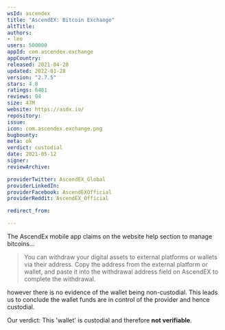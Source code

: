 ```yaml
---
wsId: ascendex
title: "AscendEX: Bitcoin Exchange"
altTitle: 
authors:
- leo
users: 500000
appId: com.ascendex.exchange
appCountry: 
released: 2021-04-28
updated: 2022-01-28
version: "2.7.5"
stars: 4.8
ratings: 6481
reviews: 94
size: 47M
website: https://asdx.io/
repository: 
issue: 
icon: com.ascendex.exchange.png
bugbounty: 
meta: ok
verdict: custodial
date: 2021-05-12
signer: 
reviewArchive:

providerTwitter: AscendEX_Global
providerLinkedIn: 
providerFacebook: AscendEXOfficial
providerReddit: AscendEX_Official

redirect_from:

---
```


The AscendEx mobile app claims on the website help section to manage bitcoins...

> You can withdraw your digital assets to external platforms or wallets via
  their address. Copy the address from the external platform or wallet, and
  paste it into the withdrawal address field on AscendEX to complete the
  withdrawal. 

however there is no evidence of the wallet being non-custodial. This leads us to
conclude the wallet funds are in control of the provider and hence custodial.

Our verdict: This 'wallet' is custodial and therefore **not verifiable**.
